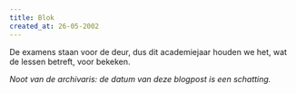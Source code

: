 ```yaml
---
title: Blok
created_at: 26-05-2002
---
```


De examens staan voor de deur, dus dit academiejaar houden we het, wat de lessen betreft, voor bekeken.


_Noot van de archivaris: de datum van deze blogpost is een schatting._